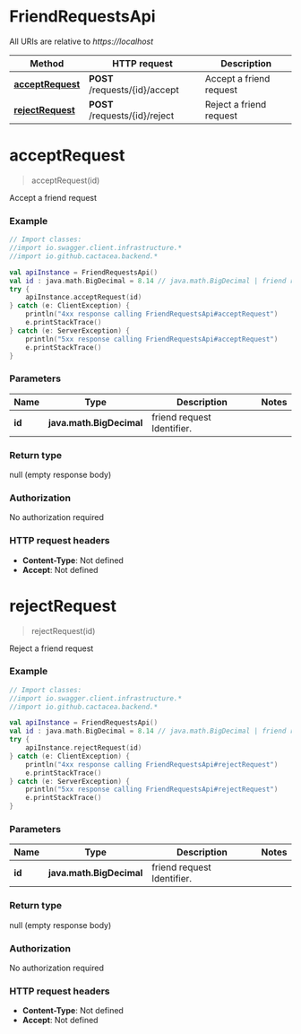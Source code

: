# FriendRequestsApi

All URIs are relative to *https://localhost*

Method | HTTP request | Description
------------- | ------------- | -------------
[**acceptRequest**](FriendRequestsApi.md#acceptRequest) | **POST** /requests/{id}/accept | Accept a friend request
[**rejectRequest**](FriendRequestsApi.md#rejectRequest) | **POST** /requests/{id}/reject | Reject a friend request


<a name="acceptRequest"></a>
# **acceptRequest**
> acceptRequest(id)

Accept a friend request

### Example
```kotlin
// Import classes:
//import io.swagger.client.infrastructure.*
//import io.github.cactacea.backend.*

val apiInstance = FriendRequestsApi()
val id : java.math.BigDecimal = 8.14 // java.math.BigDecimal | friend request Identifier.
try {
    apiInstance.acceptRequest(id)
} catch (e: ClientException) {
    println("4xx response calling FriendRequestsApi#acceptRequest")
    e.printStackTrace()
} catch (e: ServerException) {
    println("5xx response calling FriendRequestsApi#acceptRequest")
    e.printStackTrace()
}
```

### Parameters

Name | Type | Description  | Notes
------------- | ------------- | ------------- | -------------
 **id** | **java.math.BigDecimal**| friend request Identifier. |

### Return type

null (empty response body)

### Authorization

No authorization required

### HTTP request headers

 - **Content-Type**: Not defined
 - **Accept**: Not defined

<a name="rejectRequest"></a>
# **rejectRequest**
> rejectRequest(id)

Reject a friend request

### Example
```kotlin
// Import classes:
//import io.swagger.client.infrastructure.*
//import io.github.cactacea.backend.*

val apiInstance = FriendRequestsApi()
val id : java.math.BigDecimal = 8.14 // java.math.BigDecimal | friend request Identifier.
try {
    apiInstance.rejectRequest(id)
} catch (e: ClientException) {
    println("4xx response calling FriendRequestsApi#rejectRequest")
    e.printStackTrace()
} catch (e: ServerException) {
    println("5xx response calling FriendRequestsApi#rejectRequest")
    e.printStackTrace()
}
```

### Parameters

Name | Type | Description  | Notes
------------- | ------------- | ------------- | -------------
 **id** | **java.math.BigDecimal**| friend request Identifier. |

### Return type

null (empty response body)

### Authorization

No authorization required

### HTTP request headers

 - **Content-Type**: Not defined
 - **Accept**: Not defined

